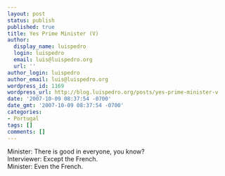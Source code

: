 ```yaml
---
layout: post
status: publish
published: true
title: Yes Prime Minister (V)
author:
  display_name: luispedro
  login: luispedro
  email: luis@luispedro.org
  url: ''
author_login: luispedro
author_email: luis@luispedro.org
wordpress_id: 1169
wordpress_url: http://blog.luispedro.org/posts/yes-prime-minister-v
date: '2007-10-09 08:37:54 -0700'
date_gmt: '2007-10-09 08:37:54 -0700'
categories:
- Portugal
tags: []
comments: []
---
```

<p>Minister: There is good in everyone, you know?<br />
Interviewer: Except the French.<br />
Minister: Even the French.  </p>

